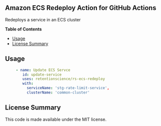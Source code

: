 ## Amazon ECS Redeploy Action for GitHub Actions

Redeploys a service in an ECS cluster

**Table of Contents**

<!-- toc -->

- [Usage](#usage)
- [License Summary](#license-summary)

<!-- tocstop -->

## Usage

```yaml
     - name: Update ECS Servce
        id: update-service
        uses: retentionscience/rs-ecs-redeploy
        with:
          serviceName: 'stg-rate-limit-service',
          clusterName: 'common-cluster'

```

## License Summary

This code is made available under the MIT license.
